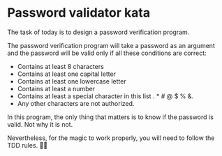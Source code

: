 # Password validator kata
The task of today is to design a password verification program.

The password verification program will take a password as an argument and the password will be valid only if all these conditions are correct:

- Contains at least 8 characters
- Contains at least one capital letter
- Contains at least one lowercase letter
- Contains at least a number
- Contains at least a special character in this list . * # @ $ % &.
- Any other characters are not authorized.
  
In this program, the only thing that matters is to know if the password is valid. Not why it is not.

Nevertheless, for the magic to work properly, you will need to follow the TDD rules. 🧙‍♂️


